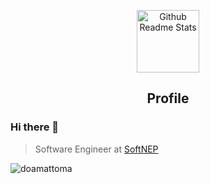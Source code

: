 <!-- 使用说明 -->
<!-- username=doamattoma 替换 -->
<p align="center">
 <img width="100px" src="https://res.cloudinary.com/anuraghazra/image/upload/v1594908242/logo_ccswme.svg" align="center" alt="Github Readme Stats" />
 <h2 align="center">Profile</h2>
</p>

### Hi there 👋 
> Software Engineer at [SoftNEP](https://softnep.com)


<img src="https://komarev.com/ghpvc/?username=doamattoma" alt="doamattoma" />

